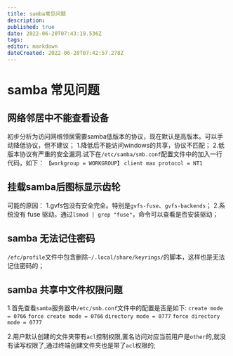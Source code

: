 ```yaml
---
title: samba常见问题
description: 
published: true
date: 2022-06-20T07:43:19.536Z
tags: 
editor: markdown
dateCreated: 2022-06-20T07:42:57.278Z
---
```


# samba 常见问题
## 网络邻居中不能查看设备
初步分析为访问网络领居需要samba低版本的协议，现在默认是高版本。可以手动降低协议，但不建议；
1.降低后不能访问windows的共享，协议不匹配；
2.低版本协议有严重的安全漏洞.试下在`/etc/samba/smb.conf`配置文件中的加入一行代码，如下：
`【workgroup = WORKGROUP】`
`client max protocol = NT1`

## 挂载samba后图标显示齿轮
可能的原因：
1.gvfs包没有安全完全。特别是`gvfs-fuse`、`gvfs-backends`；
2.系统没有 fuse 驱动。通过`lsmod | grep "fuse"`，命令可以查看是否安装驱动；

## samba 无法记住密码
`/efc/profile`文件中包含删除`~/.local/share/keyrings/`的脚本，这样也是无法记住密码的；

## samba 共享中文件权限问题
1.首先查看`samba`服务器中`/etc/smb.conf`文件中的配置是否是如下:
`create mode = 0766`
`force create mode = 0766`
`directory mode = 0777`
`force directory mode = 0777`

2.用户默认创建的文件夹带有`acl`控制权限,匿名访问对应当前用户是`other`的,就没有读写权限了,通过终端创建文件夹也是带了`acl`权限的;
